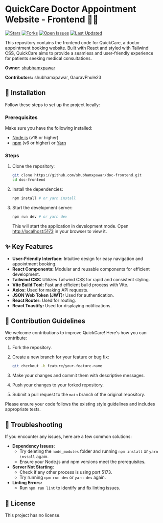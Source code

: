 
# QuickCare Doctor Appointment Website - Frontend 👩‍⚕️

[![Stars](https://img.shields.io/github/stars/shubhamxpawar/doc-frontend)](https://github.com/shubhamxpawar/doc-frontend/stargazers)
[![Forks](https://img.shields.io/github/forks/shubhamxpawar/doc-frontend)](https://github.com/shubhamxpawar/doc-frontend/network/members)
[![Open Issues](https://img.shields.io/github/issues/shubhamxpawar/doc-frontend)](https://github.com/shubhamxpawar/doc-frontend/issues)
[![Last Updated](https://img.shields.io/github/last-commit/shubhamxpawar/doc-frontend)](https://github.com/shubhamxpawar/doc-frontend/commits/main)

This repository contains the frontend code for QuickCare, a doctor appointment booking website. Built with React and styled with Tailwind CSS, QuickCare aims to provide a seamless and user-friendly experience for patients seeking medical consultations.

**Owner:** [shubhamxpawar](https://github.com/shubhamxpawar)

**Contributors:** shubhamxpawar, GauravPhule23

## 🚀 Installation

Follow these steps to set up the project locally:

### Prerequisites

Make sure you have the following installed:

-   [Node.js](https://nodejs.org/) (v18 or higher)
-   [npm](https://www.npmjs.com/) (v6 or higher) or [Yarn](https://yarnpkg.com/)

### Steps

1.  Clone the repository:

    ```bash
    git clone https://github.com/shubhamxpawar/doc-frontend.git
    cd doc-frontend
    ```

2.  Install the dependencies:

    ```bash
    npm install # or yarn install
    ```

3.  Start the development server:

    ```bash
    npm run dev # or yarn dev
    ```

    This will start the application in development mode. Open [http://localhost:5173](http://localhost:5173) in your browser to view it.

## ✨ Key Features

-   **User-Friendly Interface:** Intuitive design for easy navigation and appointment booking.
-   **React Components:** Modular and reusable components for efficient development.
-   **Tailwind CSS:** Utilizes Tailwind CSS for rapid and consistent styling.
-   **Vite Build Tool:** Fast and efficient build process with Vite.
-   **Axios:** Used for making API requests.
-   **JSON Web Token (JWT):** Used for authentication.
-   **React Router:** Used for routing.
-   **React Toastify:** Used for displaying notifications.

## 🤝 Contribution Guidelines

We welcome contributions to improve QuickCare! Here's how you can contribute:

1.  Fork the repository.
2.  Create a new branch for your feature or bug fix:

    ```bash
    git checkout -b feature/your-feature-name
    ```

3.  Make your changes and commit them with descriptive messages.
4.  Push your changes to your forked repository.
5.  Submit a pull request to the `main` branch of the original repository.

Please ensure your code follows the existing style guidelines and includes appropriate tests.

## 🐛 Troubleshooting

If you encounter any issues, here are a few common solutions:

-   **Dependency Issues:**
    -   Try deleting the `node_modules` folder and running `npm install` or `yarn install` again.
    -   Ensure your Node.js and npm versions meet the prerequisites.
-   **Server Not Starting:**
    -   Check if any other process is using port 5173.
    -   Try running `npm run dev` or `yarn dev` again.
-   **Linting Errors:**
    -   Run `npm run lint` to identify and fix linting issues.

## 📄 License

This project has no license.
```
